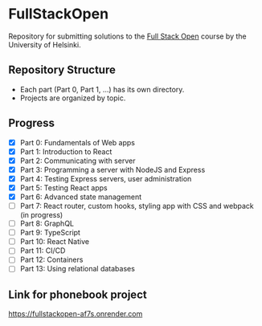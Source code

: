 # FullStackOpen

Repository for submitting solutions to the [Full Stack Open](https://fullstackopen.com/en/) course by the University of Helsinki.

## Repository Structure

- Each part (Part 0, Part 1, ...) has its own directory.
- Projects are organized by topic.

## Progress

- [x] Part 0: Fundamentals of Web apps
- [x] Part 1: Introduction to React
- [x] Part 2: Communicating with server
- [x] Part 3: Programming a server with NodeJS and Express
- [x] Part 4: Testing Express servers, user administration
- [x] Part 5: Testing React apps
- [x] Part 6: Advanced state management
- [ ] Part 7: React router, custom hooks, styling app with CSS and webpack (in progress)
- [ ] Part 8: GraphQL
- [ ] Part 9: TypeScript
- [ ] Part 10: React Native
- [ ] Part 11: CI/CD
- [ ] Part 12: Containers
- [ ] Part 13: Using relational databases

## Link for phonebook project

https://fullstackopen-af7s.onrender.com
